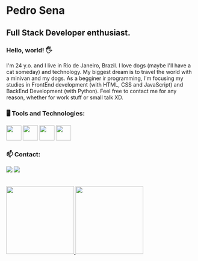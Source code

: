 # Pedro Sena
## Full Stack Developer enthusiast.

### Hello, world! 🖐️
<p>I'm 24 y.o. and I live in Rio de Janeiro, Brazil. I love dogs (maybe I'll have a cat someday) and technology. My biggest dream is to travel the world with a minivan and my dogs. As a begginer ir programming, I'm focusing my studies in FrontEnd development (with HTML, CSS and JavaScript) and BackEnd Development (with Python). Feel free to contact me for any reason, whether for work stuff or small talk XD.</p>

### 🖥️ Tools and Technologies:
<img loading="lazy" src="https://cdn.jsdelivr.net/gh/devicons/devicon@latest/icons/python/python-original.svg" width="40" height="40"/> <img loading="lazy" src="https://cdn.jsdelivr.net/gh/devicons/devicon@latest/icons/html5/html5-original.svg" width="40" height="40"/> <img loading="lazy" src="https://cdn.jsdelivr.net/gh/devicons/devicon@latest/icons/css3/css3-original.svg" width="40" height="40"/> <img loading="lazy" src="https://cdn.jsdelivr.net/gh/devicons/devicon@latest/icons/javascript/javascript-original.svg" width="40" height="40"/>

### 📫 Contact:
<div>
<a href = "mailto:phasena@gmail.com"><img loading="lazy" src="https://img.shields.io/badge/Gmail-D14836?style=for-the-badge&logo=gmail&logoColor=white" target="_blank"></a>
<a href="https://www.linkedin.com/in/pedro-h-a-sena/" target="_blank"><img loading="lazy" src="https://img.shields.io/badge/-LinkedIn-%230077B5?style=for-the-badge&logo=linkedin&logoColor=white" target="_blank"></a>   
</div>

</br>
</br>

<div>
<a href="https://github.com/Ry00sh1">
<img loading="lazy" height="180em" src="https://github-readme-stats.vercel.app/api/top-langs/?username=Ry00sh1&layout=compact&langs_count=7&theme=dracula"/>
<img loading="lazy" height="180em" src="https://github-readme-stats.vercel.app/api?username=Ry00sh1&show_icons=true&theme=dracula&include_all_commits=true&count_private=true"/>
</div>
  

<!---
<div>
<a href="https://www.youtube.com/seu-canal-youtube-aqui" target="_blank"><img loading="lazy" src="https://img.shields.io/badge/YouTube-FF0000?style=for-the-badge&logo=youtube&logoColor=white" target="_blank"></a>
<a href="https://instagram.com/seu-usuário-instagram-aqui" target="_blank"><img loading="lazy" src="https://img.shields.io/badge/-Instagram-%23E4405F?style=for-the-badge&logo=instagram&logoColor=white" target="_blank"></a>
<a href="https://www.twitch.tv/seu-usuário-aqui" target="_blank"><img loading="lazy" src="https://img.shields.io/badge/Twitch-9146FF?style=for-the-badge&logo=twitch&logoColor=white" target="_blank"></a>
<a href = "mailto:contato@seu-usuário-aqui"><img loading="lazy" src="https://img.shields.io/badge/Gmail-D14836?style=for-the-badge&logo=gmail&logoColor=white" target="_blank"></a>
<a href="https://www.linkedin.com/in/seu-usuário-linkedln-aqui" target="_blank"><img loading="lazy" src="https://img.shields.io/badge/-LinkedIn-%230077B5?style=for-the-badge&logo=linkedin&logoColor=white" target="_blank"></a>   
</div>
--->
